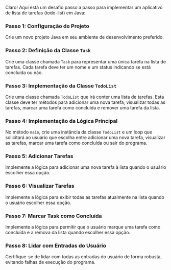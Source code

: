 Claro! Aqui está um desafio passo a passo para implementar um aplicativo de lista de tarefas (todo-list) em Java:

### Passo 1: Configuração do Projeto

Crie um novo projeto Java em seu ambiente de desenvolvimento preferido.

### Passo 2: Definição da Classe `Task`

Crie uma classe chamada `Task` para representar uma única tarefa na lista de tarefas. Cada tarefa deve ter um nome e um status indicando se está concluída ou não.

### Passo 3: Implementação da Classe `TodoList`

Crie uma classe chamada `TodoList` que irá conter uma lista de tarefas. Esta classe deve ter métodos para adicionar uma nova tarefa, visualizar todas as tarefas, marcar uma tarefa como concluída e remover uma tarefa da lista.

### Passo 4: Implementação da Lógica Principal

No método `main`, crie uma instância da classe `TodoList` e um loop que solicitará ao usuário que escolha entre adicionar uma nova tarefa, visualizar as tarefas, marcar uma tarefa como concluída ou sair do programa.

### Passo 5: Adicionar Tarefas

Implemente a lógica para adicionar uma nova tarefa à lista quando o usuário escolher essa opção.

### Passo 6: Visualizar Tarefas

Implemente a lógica para exibir todas as tarefas atualmente na lista quando o usuário escolher essa opção.

### Passo 7: Marcar Task como Concluída

Implemente a lógica para permitir que o usuário marque uma tarefa como concluída e a remova da lista quando escolher essa opção.

### Passo 8: Lidar com Entradas do Usuário

Certifique-se de lidar com todas as entradas do usuário de forma robusta, evitando falhas de execução do programa.
